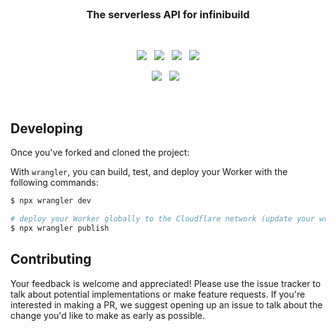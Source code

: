 <br>

<h3 align="center">
    The serverless API for infinibuild
</h3>

<br>

<p align="center">
    <a href="https://github.com/CodeCrowCorp/mvp-website"><img src="https://img.shields.io/github/v/release/CodeCrowCorp/mvp-website?color=%23ff00a0&include_prereleases&label=version&sort=semver&style=flat-square"></a>
    &nbsp;
    <a href="https://github.com/CodeCrowCorp/mvp-website"><img src="https://img.shields.io/badge/built_with-Svelte-FF3E00.svg?style=flat-square"></a>
    &nbsp;
	<a href="https://github.com/CodeCrowCorp/mvp-website/actions"><img src="https://img.shields.io/github/workflow/status/CodeCrowCorp/mvp-website/production.yml?style=flat-square"></a>
    &nbsp;
    <a href="https://github.com/CodeCrowCorp/mvp-website/license.md"><img src="https://img.shields.io/badge/license-MIT-00bfff.svg?style=flat-square"></a>
</p>

<p align="center">
	<a href="https://discord.gg/codecrow"><img src="https://img.shields.io/discord/766681806463303680?label=discord&style=flat-square&color=5a66f6"></a>
	&nbsp;
  <a href="https://twitter.com/CodeCrowCorp"><img src="https://img.shields.io/badge/twitter-follow_us-1d9bf0.svg?style=flat-square"></a>
  &nbsp;
</p>

<br>

## Developing

Once you've forked and cloned the project:

With `wrangler`, you can build, test, and deploy your Worker with the following commands:

```sh
$ npx wrangler dev

# deploy your Worker globally to the Cloudflare network (update your wrangler.toml file for configuration)
$ npx wrangler publish
```

## Contributing

Your feedback is welcome and appreciated! Please use the issue tracker to talk about potential implementations or make feature requests. If you're interested in making a PR, we suggest opening up an issue to talk about the change you'd like to make as early as possible.
